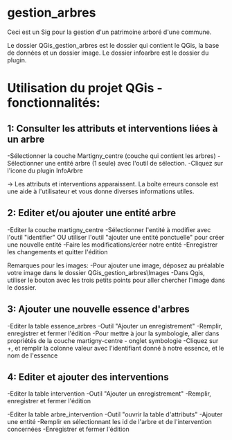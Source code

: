 # gestion_arbres
Ceci est un Sig pour la gestion d'un patrimoine arboré d'une commune.

Le dossier QGis_gestion_arbres est le dossier qui contient le QGis, la base de données et un dossier image.
Le dossier infoarbre est le dossier du plugin.


# Utilisation du projet QGis - fonctionnalités:

## 1: Consulter les attributs et interventions liées à un arbre
-Sélectionner la couche Martigny_centre (couche qui contient les arbres)
-Sélectionner une entité arbre (1 seule) avec l'outil de sélection.
-Cliquez sur l'icone du plugin InfoArbre

-> Les attributs et interventions apparaissent. 
La boîte erreurs console est une aide à l'utilisateur et vous donne diverses informations utiles.

## 2: Editer et/ou ajouter une entité arbre
-Editer la couche martigny_centre
-Sélectionner l'entité à modifier avec l'outil "identifier" OU utiliser l'outil "ajouter une entité ponctuelle" pour créer une nouvelle entité
-Faire les modifications/créer notre entité
-Enregistrer les changements et quitter l'édition

Remarques pour les images: 
-Pour ajouter une image, déposez au préalable votre image dans le dossier QGis_gestion_arbres\Images
-Dans Qgis, utiliser le bouton avec les trois petits points pour aller chercher l'image dans le dossier.

## 3: Ajouter une nouvelle essence d'arbres
-Editer la table essence_arbres
-Outil "Ajouter un enregistrement"
-Remplir, enregistrer et fermer l'édition
-Pour mettre à jour la symbologie, aller dans propriétés de la couche martigny-centre - onglet symbologie
-Cliquez sur +, et remplir la colonne valeur avec l'identifiant donné à notre essence, et le nom de l'essence

## 4: Editer et ajouter des interventions
-Editer la table intervention
-Outil "Ajouter un enregistrement"
-Remplir, enregistrer et fermer l'édition

-Editer la table arbre_intervention
-Outil "ouvrir la table d'attributs"
-Ajouter une entité
-Remplir en sélectionnant les id de l'arbre et de l'intervention concernées
-Enregistrer et fermer l'édition


